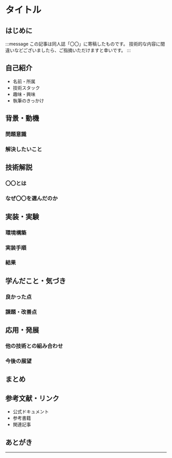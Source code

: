 # タイトル

<!-- 魅力的で分かりやすいタイトルを付けましょう -->

## はじめに

<!-- 読者への挨拶と記事の概要を簡潔に説明します -->

:::message
この記事は同人誌「〇〇」に寄稿したものです。
技術的な内容に間違いなどございましたら、ご指摘いただけますと幸いです。
:::

## 自己紹介

<!-- 執筆者の簡単な自己紹介 -->

- 名前・所属
- 技術スタック
- 趣味・興味
- 執筆のきっかけ

## 背景・動機

<!-- なぜこの技術を選んだのか、どんな問題を解決したいのか -->

### 問題意識

<!-- 直面した課題や疑問点 -->

### 解決したいこと

<!-- この技術で実現したいこと -->

## 技術解説

<!-- メインの技術的な内容 -->

### 〇〇とは

<!-- 使用技術の基本的な説明 -->

### なぜ〇〇を選んだのか

<!-- 他の選択肢との比較や選定理由 -->

## 実装・実験

<!-- 実際にやってみたこと -->

### 環境構築

<!-- 開発環境の準備 -->

### 実装手順

<!-- 具体的な実装の流れ -->

### 結果

<!-- 実装結果や得られた成果 -->

## 学んだこと・気づき

<!-- 実装を通じて得られた知見 -->

### 良かった点

<!-- 成功した部分やメリット -->

### 課題・改善点

<!-- 問題点や今後の課題 -->

## 応用・発展

<!-- 他の分野への応用可能性 -->

### 他の技術との組み合わせ

<!-- 関連技術との連携 -->

### 今後の展望

<!-- さらなる発展の可能性 -->

## まとめ

<!-- 記事の総括と読者へのメッセージ -->

## 参考文献・リンク

<!-- 参考にした資料や関連リンク -->

- 公式ドキュメント
- 参考書籍
- 関連記事

## あとがき

<!-- 執筆の感想や読者へのメッセージ -->

---

<!-- イラストや図表の配置例 -->
<!--
図1: システム構成図
[図表をここに配置]

図2: 実装結果のスクリーンショット
[スクリーンショットをここに配置]
-->
